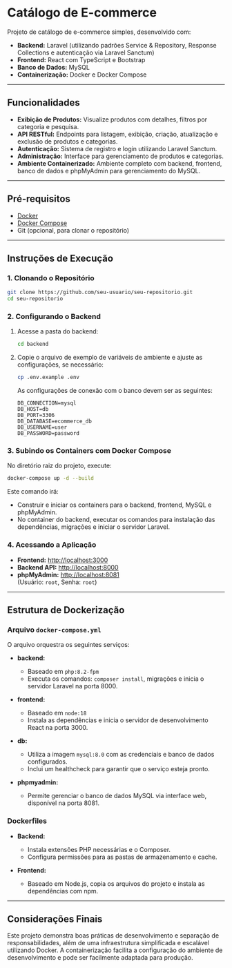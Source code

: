 # Catálogo de E-commerce

Projeto de catálogo de e-commerce simples, desenvolvido com:

- **Backend:** Laravel (utilizando padrões Service & Repository, Response Collections e autenticação via Laravel Sanctum)
- **Frontend:** React com TypeScript e Bootstrap
- **Banco de Dados:** MySQL
- **Containerização:** Docker e Docker Compose

---

## Funcionalidades

- **Exibição de Produtos:** Visualize produtos com detalhes, filtros por categoria e pesquisa.
- **API RESTful:** Endpoints para listagem, exibição, criação, atualização e exclusão de produtos e categorias.
- **Autenticação:** Sistema de registro e login utilizando Laravel Sanctum.
- **Administração:** Interface para gerenciamento de produtos e categorias.
- **Ambiente Containerizado:** Ambiente completo com backend, frontend, banco de dados e phpMyAdmin para gerenciamento do MySQL.

---

## Pré-requisitos

- [Docker](https://www.docker.com/)
- [Docker Compose](https://docs.docker.com/compose/)
- Git (opcional, para clonar o repositório)

---

## Instruções de Execução

### 1. Clonando o Repositório

```bash
git clone https://github.com/seu-usuario/seu-repositorio.git
cd seu-repositorio
```

### 2. Configurando o Backend

1. Acesse a pasta do backend:
   ```bash
   cd backend
   ```
2. Copie o arquivo de exemplo de variáveis de ambiente e ajuste as configurações, se necessário:
   ```bash
   cp .env.example .env
   ```
   As configurações de conexão com o banco devem ser as seguintes:
   ```
   DB_CONNECTION=mysql
   DB_HOST=db
   DB_PORT=3306
   DB_DATABASE=ecommerce_db
   DB_USERNAME=user
   DB_PASSWORD=password
   ```

### 3. Subindo os Containers com Docker Compose

No diretório raiz do projeto, execute:

```bash
docker-compose up -d --build
```

Este comando irá:
- Construir e iniciar os containers para o backend, frontend, MySQL e phpMyAdmin.
- No container do backend, executar os comandos para instalação das dependências, migrações e iniciar o servidor Laravel.

### 4. Acessando a Aplicação

- **Frontend:** [http://localhost:3000](http://localhost:3000)
- **Backend API:** [http://localhost:8000](http://localhost:8000)
- **phpMyAdmin:** [http://localhost:8081](http://localhost:8081)  
  (Usuário: `root`, Senha: `root`)

---

## Estrutura de Dockerização

### Arquivo `docker-compose.yml`

O arquivo orquestra os seguintes serviços:

- **backend:**  
  - Baseado em `php:8.2-fpm`
  - Executa os comandos: `composer install`, migrações e inicia o servidor Laravel na porta 8000.
  
- **frontend:**  
  - Baseado em `node:18`
  - Instala as dependências e inicia o servidor de desenvolvimento React na porta 3000.
  
- **db:**  
  - Utiliza a imagem `mysql:8.0` com as credenciais e banco de dados configurados.
  - Inclui um healthcheck para garantir que o serviço esteja pronto.
  
- **phpmyadmin:**  
  - Permite gerenciar o banco de dados MySQL via interface web, disponível na porta 8081.

### Dockerfiles

- **Backend:**  
  - Instala extensões PHP necessárias e o Composer.
  - Configura permissões para as pastas de armazenamento e cache.
  
- **Frontend:**  
  - Baseado em Node.js, copia os arquivos do projeto e instala as dependências com npm.

---

## Considerações Finais

Este projeto demonstra boas práticas de desenvolvimento e separação de responsabilidades, além de uma infraestrutura simplificada e escalável utilizando Docker. A containerização facilita a configuração do ambiente de desenvolvimento e pode ser facilmente adaptada para produção.